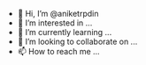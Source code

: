 - 👋 Hi, I’m @aniketrpdin
- 👀 I’m interested in ...
- 🌱 I’m currently learning ...
- 💞️ I’m looking to collaborate on ...
- 📫 How to reach me ...

<!---
aniketrpdin/aniketrpdin is a ✨ special ✨ repository because its `README.md` (this file) appears on your GitHub profile.
You can click the Preview link to take a look at your changes.
--->

